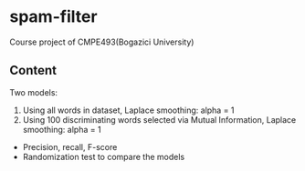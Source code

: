 # spam-filter


Course project of CMPE493(Bogazici University)

## Content

Two models:
1. Using all words in dataset, Laplace smoothing: alpha = 1
2. Using 100 discriminating words selected via Mutual Information, Laplace smoothing: alpha = 1

* Precision, recall, F-score
* Randomization test to compare the models

